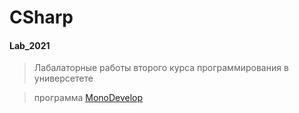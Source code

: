 # CSharp
#### Lab_2021
> Лабалаторные работы второго курса программирования в универсетете

> программа [MonoDevelop](https://www.monodevelop.com/download/)
